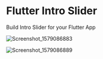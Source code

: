 # Flutter Intro Slider

Build Intro Slider for your Flutter App

![Screenshot_1579086883](https://user-images.githubusercontent.com/30828060/72429919-032c5000-37b7-11ea-97ac-abd1dc990593.png)

![Screenshot_1579086889](https://user-images.githubusercontent.com/30828060/72429926-06bfd700-37b7-11ea-97fe-fe80863a0fe4.png)

